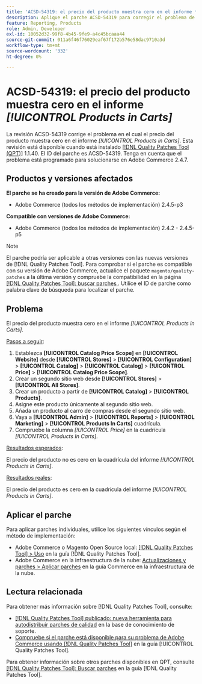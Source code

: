 ```yaml
---
title: 'ACSD-54319: el precio del producto muestra cero en el informe *[!UICONTROL Products in Carts]*'
description: Aplique el parche ACSD-54319 para corregir el problema de Adobe Commerce donde el precio del producto muestra cero en el informe *[!UICONTROL Products in Carts]*
feature: Reporting, Products
role: Admin, Developer
exl-id: 10052d32-99f8-4b45-9fe9-a4c45bcaaa44
source-git-commit: 011a6f46f76029eaf67f172b576e58dac9710a3d
workflow-type: tm+mt
source-wordcount: '332'
ht-degree: 0%

---
```


# ACSD-54319: el precio del producto muestra cero en el informe *[!UICONTROL Products in Carts]*

La revisión ACSD-54319 corrige el problema en el cual el precio del producto muestra cero en el informe *[!UICONTROL Products in Carts]*. Esta revisión está disponible cuando está instalado [[!DNL Quality Patches Tool (QPT)]](https://experienceleague.adobe.com/en/docs/commerce-operations/tools/quality-patches-tool/quality-patches-tool-to-self-serve-quality-patches) 1.1.40. El ID del parche es ACSD-54319. Tenga en cuenta que el problema está programado para solucionarse en Adobe Commerce 2.4.7.

## Productos y versiones afectados

**El parche se ha creado para la versión de Adobe Commerce:**

* Adobe Commerce (todos los métodos de implementación) 2.4.5-p3

**Compatible con versiones de Adobe Commerce:**

* Adobe Commerce (todos los métodos de implementación) 2.4.2 - 2.4.5-p5

>[!NOTE]
>
>El parche podría ser aplicable a otras versiones con las nuevas versiones de [!DNL Quality Patches Tool]. Para comprobar si el parche es compatible con su versión de Adobe Commerce, actualice el paquete `magento/quality-patches` a la última versión y compruebe la compatibilidad en la página [[!DNL Quality Patches Tool]: buscar parches ](https://experienceleague.adobe.com/tools/commerce-quality-patches/index.html). Utilice el ID de parche como palabra clave de búsqueda para localizar el parche.

## Problema

El precio del producto muestra cero en el informe *[!UICONTROL Products in Carts]*.

<u>Pasos a seguir</u>:

1. Establezca **[!UICONTROL Catalog Price Scope]** en **[!UICONTROL Website]** desde **[!UICONTROL Stores]** > **[!UICONTROL Configuration]** > **[!UICONTROL Catalog]** > **[!UICONTROL Catalog]** > **[!UICONTROL Price]** > **[!UICONTROL Catalog Price Scope]**.
1. Crear un segundo sitio web desde **[!UICONTROL Stores]** > **[!UICONTROL All Stores]**.
1. Crear un producto a partir de **[!UICONTROL Catalog]** > **[!UICONTROL Products]**.
1. Asigne este producto únicamente al segundo sitio web.
1. Añada un producto al carro de compras desde el segundo sitio web.
1. Vaya a **[!UICONTROL Admin]** > **[!UICONTROL Reports]** > **[!UICONTROL Marketing]** > **[!UICONTROL Products In Carts]** cuadrícula.
1. Compruebe la columna *[!UICONTROL Price]* en la cuadrícula *[!UICONTROL Products In Carts]*.

<u>Resultados esperados</u>:

El precio del producto no es cero en la cuadrícula del informe *[!UICONTROL Products in Carts]*.

<u>Resultados reales</u>:

El precio del producto es cero en la cuadrícula del informe *[!UICONTROL Products in Carts]*.

## Aplicar el parche

Para aplicar parches individuales, utilice los siguientes vínculos según el método de implementación:

* Adobe Commerce o Magento Open Source local: [[!DNL Quality Patches Tool] > Uso](/help/tools/quality-patches-tool/usage.md) en la guía [!DNL Quality Patches Tool].
* Adobe Commerce en la infraestructura de la nube: [Actualizaciones y parches > Aplicar parches](https://experienceleague.adobe.com/docs/commerce-cloud-service/user-guide/develop/upgrade/apply-patches.html) en la guía Commerce en la infraestructura de la nube.

## Lectura relacionada

Para obtener más información sobre [!DNL Quality Patches Tool], consulte:

* [[!DNL Quality Patches Tool] publicado: nueva herramienta para autodistribuir parches de calidad](https://experienceleague.adobe.com/en/docs/commerce-operations/tools/quality-patches-tool/quality-patches-tool-to-self-serve-quality-patches) en la base de conocimiento de soporte.
* [Compruebe si el parche está disponible para su problema de Adobe Commerce usando [!DNL Quality Patches Tool]](/help/tools/quality-patches-tool/patches-available-in-qpt/check-patch-for-magento-issue-with-magento-quality-patches.md) en la guía [!UICONTROL Quality Patches Tool].


Para obtener información sobre otros parches disponibles en QPT, consulte [[!DNL Quality Patches Tool]: Buscar parches](https://experienceleague.adobe.com/tools/commerce-quality-patches/index.html) en la guía [!DNL Quality Patches Tool].
